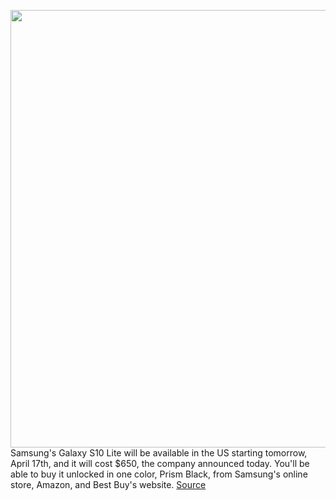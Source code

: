 <img src='https://cdn.vox-cdn.com/thumbor/bwWqkE13dkA57i5J51mO42LWwfk=/528x297:3279x1848/1200x800/filters:focal(1613x773:2227x1387)/cdn.vox-cdn.com/uploads/chorus_image/image/66662935/galaxy_s10_lite_front_and_back.5.png' width='700px' /><br/>
Samsung's Galaxy S10 Lite will be available in the US starting tomorrow, April 17th, and it will cost $650, the company announced today. You'll be able to buy it unlocked in one color, Prism Black, from Samsung's online store, Amazon, and Best Buy's website.
<a href='https://www.theverge.com/2020/4/16/21223674/samsung-galaxy-s10-lite-release-date-price-tab-s6-lite'> Source <a/>